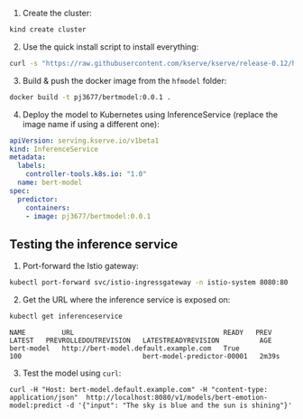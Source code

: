 1. Create the cluster:

```bash
kind create cluster
```

2. Use the quick install script to install everything:

```bash
curl -s "https://raw.githubusercontent.com/kserve/kserve/release-0.12/hack/quick_install.sh" | bash
```

3. Build & push the docker image from the `hfmodel` folder:

```bash
docker build -t pj3677/bertmodel:0.0.1 .
```

4. Deploy the model to Kubernetes using InferenceService (replace the image name if using a different one):

```yaml
apiVersion: serving.kserve.io/v1beta1
kind: InferenceService
metadata:
  labels:
    controller-tools.k8s.io: "1.0"
  name: bert-model
spec:
  predictor:
    containers:
    - image: pj3677/bertmodel:0.0.1
```


## Testing the inference service

1. Port-forward the Istio gateway:

```bash
kubectl port-forward svc/istio-ingressgateway -n istio-system 8080:80
```

2. Get the URL where the inference service is exposed on:

```bash
kubectl get inferenceservice
```

```console
NAME         URL                                     READY   PREV   LATEST   PREVROLLEDOUTREVISION   LATESTREADYREVISION          AGE
bert-model   http://bert-model.default.example.com   True           100                              bert-model-predictor-00001   2m39s
```

3. Test the model using `curl`:

```shell
curl -H "Host: bert-model.default.example.com" -H "content-type: application/json"  http://localhost:8080/v1/models/bert-emotion-model:predict -d '{"input": "The sky is blue and the sun is shining"}'
```